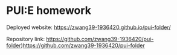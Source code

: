 # PUI:E homework

Deployed website: https://zwang39-1936420.github.io/pui-folder/

Repository link: https://github.com/zwang39-1936420/pui-folder)https://github.com/zwang39-1936420/pui-folder
